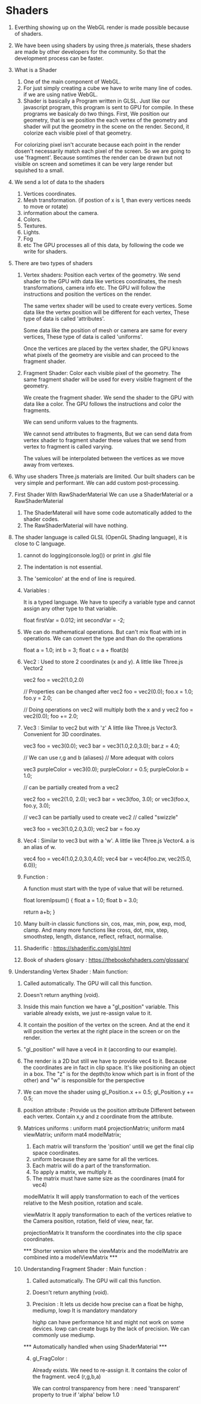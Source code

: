 # Shaders

1. Everthing showing up on the WebGL render is made possible because of shaders.

2. We have been using shaders by using three.js materials, these shaders are made by other developers for the community. So that the development process can be faster.

3. What is a Shader

   1. One of the main component of WebGL.
   2. For just simply creating a cube we have to write many line of codes. if we are using native WebGL.
   3. Shader is basically a Program written in GLSL. Just like our javascript program, this program is sent to GPU for compile. In these programs we basicaly do two things. First, We position our geometry, that is we position the each vertex of the geometry and shader will put the geometry in the scene on the render. Second, it colorize each visible pixel of that geometry.

   For colorizing pixel isn't accurate because each point in the render dosen't necessarily match each pixel of the screen. So we are going to use 'fragment'. Because somtimes the render can be drawn but not visible on screen and sometimes it can be very large render but squished to a small.

4. We send a lot of data to the shaders

   1. Vertices coordinates.
   2. Mesh transformation. (if postion of x is 1, than every vertices needs to move or rotate)
   3. information about the camera.
   4. Colors.
   5. Textures.
   6. Lights.
   7. Fog
   8. etc
      The GPU processes all of this data, by following the code we write for shaders.

5. There are two types of shaders

   1. Vertex shaders:
      Position each vertex of the geometry.
      We send shader to the GPU with data like vertices coordinates, the mesh transformations, camera info etc.
      The GPU will follow the instructions and position the vertices on the render.

      The same vertex shader will be used to create every vertices.
      Some data like the vertex position will be different for each vertex, These type of data is called 'attributes'.

      Some data like the position of mesh or camera are same for every vertices, These type of data is called 'uniforms'.

      Once the vertices are placed by the vertex shader, the GPU knows what pixels of the geometry are visible and can proceed to the fragment shader.

   2. Fragment Shader:
      Color each visible pixel of the geometry.
      The same fragment shader will be used for every visible fragment of the geometry.

      We create the fragment shader.
      We send the shader to the GPU with data like a color.
      The GPU follows the instructions and color the fragments.

      We can send uniform values to the fragments.

      We cannot send attributes to fragments, But we can send data from vertex shader to fragment shader these values that we send from vertex to fragment is called varying.

      The values will be interpolated between the vertices as we move away from vertexes.

6. Why use shaders
   Three.js materials are limited.
   Our built shaders can be very simple and performant.
   We can add custom post-processing.

7. First Shader With RawShaderMaterial
   We can use a ShaderMaterial or a RawShaderMaterial

   1. The ShaderMaterail will have some code automatically added to the shader codes.
   2. The RawShaderMaterial will have nothing.

8. The shader language is called GLSL (OpenGL Shading language), it is close to C language.

   1. cannot do logging(console.log()) or print in .glsl file
   2. The indentation is not essential.
   3. The 'semicolon' at the end of line is required.
   4. Variables :

      It is a typed language.
      We have to specify a variable type and cannot assign any other type to that variable.

      float firstVar = 0.012;
      int secondVar = -2;

   5. We can do mathematical operations. But can't mix float with int in operations.
      We can convert the type and than do the operations

      float a = 1.0;
      int b = 3;
      float c = a + float(b)

   6. Vec2 :
      Used to store 2 coordinates (x and y).
      A little like Three.js Vector2

      vec2 foo = vec2(1.0,2.0)

      // Properties can be changed after
      vec2 foo = vec2(0.0);
      foo.x = 1.0;
      foo.y = 2.0;

      // Doing operations on vec2 will multiply both the x and y
      vec2 foo = vec2(0.0);
      foo += 2.0;

   7. Vec3 :
      Similar to vec2 but with 'z'
      A little like Three.js Vector3.
      Convenient for 3D coordinates.

      vec3 foo = vec3(0.0);
      vec3 bar = vec3(1.0,2.0,3.0);
      bar.z = 4.0;

      // We can use r,g and b (aliases)
      // More adequat with colors

      vec3 purpleColor = vec3(0.0);
      purpleColor.r = 0.5;
      purpleColor.b = 1.0;

      // can be partially created from a vec2

      vec2 foo = vec2(1.0, 2.0);
      vec3 bar = vec3(foo, 3.0); or vec3(foo.x, foo.y, 3.0);

      // vec3 can be partially used to create vec2
      // called "swizzle"

      vec3 foo = vec3(1.0,2.0,3.0);
      vec2 bar = foo.xy

   8. Vec4 :
      Similar to vec3 but with a 'w'.
      A little like Three.js Vector4.
      a is an alias of w.

      vec4 foo = vec4(1.0,2.0,3.0,4.0);
      vec4 bar = vec4(foo.zw, vec2(5.0, 6.0));

   9. Function :

      A function must start with the type of value that will be returned.

      float loremIpsum() {
      float a = 1.0;
      float b = 3.0;

      return a+b;
      }

   10. Many built-in classic functions sin, cos, max, min, pow, exp, mod, clamp.
       And many more functions like cross, dot, mix, step, smoothstep, length, distance, reflect, refract, normalise.

   11. Shaderific : https://shaderific.com/glsl.html
   12. Book of shaders glosary : https://thebookofshaders.com/glossary/

9. Understanding Vertex Shader :
   Main function:

   1. Called automatically. The GPU will call this function.
   2. Doesn't return anything (void).

   3. Inside this main function we have a "gl_position" variable. This variable already exists, we just re-assign value to it.
   4. It contain the position of the vertex on the screen. And at the end it will position the vertex at the right place in the screen or on the render.

   5. "gl_position" will have a vec4 in it (according to our example).
   6. The render is a 2D but still we have to provide vec4 to it. Because the coordinates are in fact in clip space. It's like positioning an object in a box. The "z" is for the depth(to know which part is in front of the other) and "w" is responsible for the perspective

   7. We can move the shader using
      gl_Position.x += 0.5;
      gl_Position.y += 0.5;

   8. position attribute :
      Provide us the position attribute
      Different between each vertex.
      Contain x,y and z coordinate from the attribute.

   9. Matrices uniforms :
      uniform mat4 projectionMatrix;
      uniform mat4 viewMatrix;
      uniform mat4 modelMatrix;

      1. Each matrix will transform the 'position' untill we get the final clip space coordinates.
      2. uniform because they are same for all the vertices.
      3. Each matrix will do a part of the transformation.
      4. To apply a matrix, we multiply it.
      5. The matrix must have same size as the coordinares (mat4 for vec4)

      modelMatrix
      It will apply transformation to each of the vertices relative to the Mesh position, rotation and scale.

      viewMatrix
      It apply transformation to each of the vertices relative to the Camera position, rotation, field of view, near, far.

      projectionMatrix
      It transform the coordinates into the clip space coordinates.

      \*\*\* Shorter version where the viewMatrix and the modelMatrix are combined into a modelViewMatrix \*\*\*

   10. Understanding Fragment Shader :
       Main function :

       1. Called automatically. The GPU will call this function.
       2. Doesn't return anything (void).

       3. Precision :
          It lets us decide how precise can a float be
          highp, mediump, lowp
          It is mandatory mandatory

          highp can have performance hit and might not work on some devices.
          lowp can create bugs by the lack of precision.
          We can commonly use mediump.

       \*\*\* Automatically handled when using ShaderMaterial \*\*\*

       4. gl_FragColor :

          Already exists.
          We need to re-assign it.
          It contains the color of the fragment.
          vec4 (r,g,b,a)

          We can control transparency from here : need 'transparent' property to true if 'alpha' below 1.0
